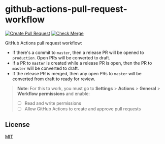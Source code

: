 # github-actions-pull-request-workflow

[![Create Pull Request](https://github.com/remarkablemark/github-actions-pull-request-workflow/actions/workflows/create-pull-request.yml/badge.svg)](https://github.com/remarkablemark/github-actions-pull-request-workflow/actions/workflows/create-pull-request.yml)
[![Check Merge](https://github.com/remarkablemark/github-actions-pull-request-workflow/actions/workflows/check-merge.yml/badge.svg)](https://github.com/remarkablemark/github-actions-pull-request-workflow/actions/workflows/check-merge.yml)

GitHub Actions pull request workflow:

- If there's a commit to `master`, then a release PR will be opened to `production`. Open PRs will be converted to draft.
- If a PR to `master` is created while a release PR is open, then the PR to `master` will be converted to draft.
- If the release PR is merged, then any open PRs to `master` will be converted from draft to ready for review.

> **Note**: For this to work, you must go to **Settings** > **Actions** > **General** > **Workflow permissions** and enable:
>
> - [ ] Read and write permissions
> - [ ] Allow GitHub Actions to create and approve pull requests

## License

[MIT](LICENSE)
